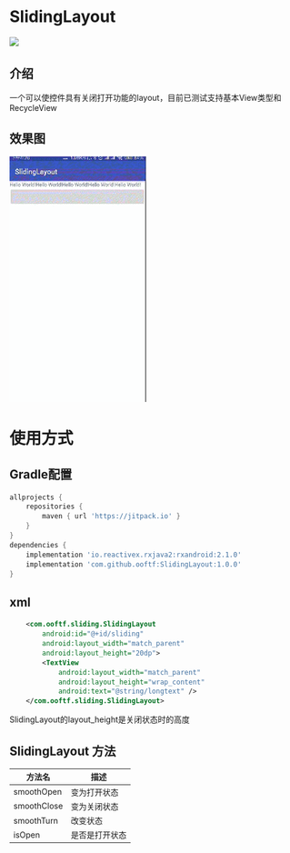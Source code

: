 # SlidingLayout
[![](https://jitpack.io/v/ooftf/SlidingLayout.svg)](https://jitpack.io/#ooftf/SlidingLayout)
## 介绍
一个可以使控件具有关闭打开功能的layout，目前已测试支持基本View类型和RecycleView
## 效果图
![](https://github.com/ooftf/SlidingLayout/raw/master/art/demo.gif)
# 使用方式
## Gradle配置
```groovy
allprojects {
    repositories {
        maven { url 'https://jitpack.io' }
    }
}
dependencies {
    implementation 'io.reactivex.rxjava2:rxandroid:2.1.0'
    implementation 'com.github.ooftf:SlidingLayout:1.0.0'
}
```
## xml
```xml
    <com.ooftf.sliding.SlidingLayout
        android:id="@+id/sliding"
        android:layout_width="match_parent"
        android:layout_height="20dp">
        <TextView
            android:layout_width="match_parent"
            android:layout_height="wrap_content"
            android:text="@string/longtext" />
    </com.ooftf.sliding.SlidingLayout>
```
SlidingLayout的layout_height是关闭状态时的高度
## SlidingLayout 方法
|方法名|描述|
|---|---|
|smoothOpen|变为打开状态  |
|smoothClose|变为关闭状态 |
|smoothTurn| 改变状态 |
|isOpen|是否是打开状态 |